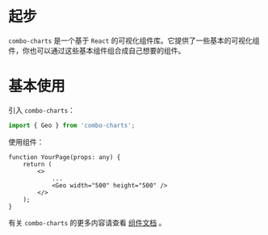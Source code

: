 # 起步

`combo-charts` 是一个基于 `React` 的可视化组件库。它提供了一些基本的可视化组件，你也可以通过这些基本组件组合成自己想要的组件。

# 基本使用

引入 `combo-charts`：

```typescript
import { Geo } from 'combo-charts';
```

使用组件：

```tsx
function YourPage(props: any) {
    return (
    	<>
        	...
        	<Geo width="500" height="500" />
        </>
    );
}
```

有关 `combo-charts` 的更多内容请查看 [组件文档](./docs/README.md) 。

